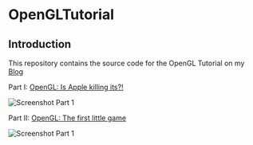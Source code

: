 # OpenGLTutorial

## Introduction

This repository contains the source code for the OpenGL Tutorial on my [Blog](http://www.rogerboesch.com/)

Part I: [OpenGL: Is Apple killing its?!](http://www.rogerboesch.com/posts/opengl-on-macos.html)


![Screenshot Part 1](http://www.rogerboesch.com/images/opengl-on-macos-I-1.png  )


Part II: [OpenGL: The first little game](http://www.rogerboesch.com/posts/opengl-on-macos.html)


![Screenshot Part 1](http://www.rogerboesch.com/images/opengl-pong.gif)
